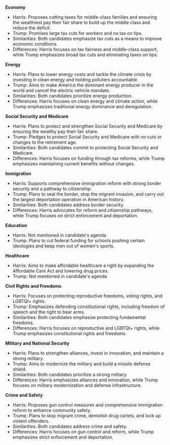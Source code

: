 **Economy**
- Harris: Proposes cutting taxes for middle-class families and ensuring the wealthiest pay their fair share to build up the middle class and reduce the deficit.
- Trump: Promises large tax cuts for workers and no tax on tips.
- Similarities: Both candidates emphasize tax cuts as a means to improve economic conditions.
- Differences: Harris focuses on tax fairness and middle-class support, while Trump emphasizes broad tax cuts and eliminating taxes on tips.

**Energy**
- Harris: Plans to lower energy costs and tackle the climate crisis by investing in clean energy and holding polluters accountable.
- Trump: Aims to make America the dominant energy producer in the world and cancel the electric vehicle mandate.
- Similarities: Both candidates prioritize energy production.
- Differences: Harris focuses on clean energy and climate action, while Trump emphasizes traditional energy dominance and deregulation.

**Social Security and Medicare**
- Harris: Plans to protect and strengthen Social Security and Medicare by ensuring the wealthy pay their fair share.
- Trump: Pledges to protect Social Security and Medicare with no cuts or changes to the retirement age.
- Similarities: Both candidates commit to protecting Social Security and Medicare.
- Differences: Harris focuses on funding through tax reforms, while Trump emphasizes maintaining current benefits without changes.

**Immigration**
- Harris: Supports comprehensive immigration reform with strong border security and a pathway to citizenship.
- Trump: Plans to seal the border, stop the migrant invasion, and carry out the largest deportation operation in American history.
- Similarities: Both candidates address border security.
- Differences: Harris advocates for reform and citizenship pathways, while Trump focuses on strict enforcement and deportation.

**Education**
- Harris: Not mentioned in candidate's agenda
- Trump: Plans to cut federal funding for schools pushing certain ideologies and keep men out of women's sports.

**Healthcare**
- Harris: Aims to make affordable healthcare a right by expanding the Affordable Care Act and lowering drug prices.
- Trump: Not mentioned in candidate's agenda

**Civil Rights and Freedoms**
- Harris: Focuses on protecting reproductive freedoms, voting rights, and LGBTQI+ rights.
- Trump: Emphasizes defending constitutional rights, including freedom of speech and the right to bear arms.
- Similarities: Both candidates emphasize protecting fundamental freedoms.
- Differences: Harris focuses on reproductive and LGBTQI+ rights, while Trump emphasizes constitutional rights and freedoms.

**Military and National Security**
- Harris: Plans to strengthen alliances, invest in innovation, and maintain a strong military.
- Trump: Aims to modernize the military and build a missile defense shield.
- Similarities: Both candidates prioritize a strong military.
- Differences: Harris emphasizes alliances and innovation, while Trump focuses on military modernization and defense infrastructure.

**Crime and Safety**
- Harris: Proposes gun control measures and comprehensive immigration reform to enhance community safety.
- Trump: Plans to stop migrant crime, demolish drug cartels, and lock up violent offenders.
- Similarities: Both candidates address crime and safety.
- Differences: Harris focuses on gun control and reform, while Trump emphasizes strict enforcement and deportation.